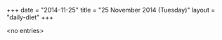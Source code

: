 +++
date = "2014-11-25"
title = "25 November 2014 (Tuesday)"
layout = "daily-diet"
+++


\<no entries\>


